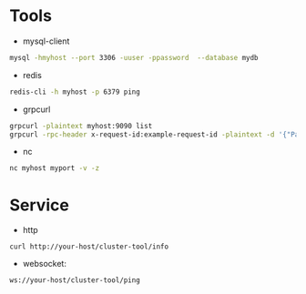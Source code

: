 # Tools
* mysql-client 
````sh
mysql -hmyhost --port 3306 -uuser -ppassword  --database mydb
````
* redis
````sh
redis-cli -h myhost -p 6379 ping
````

* grpcurl
````sh
grpcurl -plaintext myhost:9090 list
grpcurl -rpc-header x-request-id:example-request-id -plaintext -d '{"ParamOne": "1", "ParamTwo": "1"}' myhost:7002 pingpong.PingPongService/PingPongEndpoint
````

* nc
````sh
nc myhost myport -v -z
````

# Service
* http
```
curl http://your-host/cluster-tool/info
```
* websocket: 
```
ws://your-host/cluster-tool/ping
```

